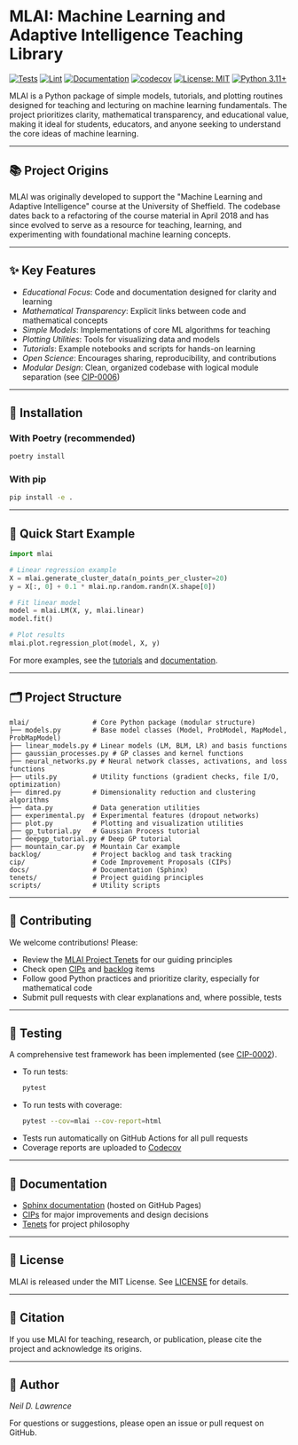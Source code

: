 # MLAI: Machine Learning and Adaptive Intelligence Teaching Library

[![Tests](https://github.com/lawrennd/mlai/workflows/Tests/badge.svg)](https://github.com/lawrennd/mlai/actions/workflows/tests.yml)
[![Lint](https://github.com/lawrennd/mlai/workflows/Lint/badge.svg)](https://github.com/lawrennd/mlai/actions/workflows/lint.yml)
[![Documentation](https://github.com/lawrennd/mlai/workflows/Build%20and%20Deploy%20Documentation/badge.svg)](https://github.com/lawrennd/mlai/actions/workflows/docs.yml)
[![codecov](https://codecov.io/gh/lawrennd/mlai/branch/main/graph/badge.svg)](https://codecov.io/gh/lawrennd/mlai)
[![License: MIT](https://img.shields.io/badge/License-MIT-yellow.svg)](https://opensource.org/licenses/MIT)
[![Python 3.11+](https://img.shields.io/badge/python-3.11+-blue.svg)](https://www.python.org/downloads/)

MLAI is a Python package of simple models, tutorials, and plotting routines designed for teaching and lecturing on machine learning fundamentals. The project prioritizes clarity, mathematical transparency, and educational value, making it ideal for students, educators, and anyone seeking to understand the core ideas of machine learning.

---

## 📚 Project Origins

MLAI was originally developed to support the "Machine Learning and Adaptive Intelligence" course at the University of Sheffield. The codebase dates back to a refactoring of the course material in April 2018 and has since evolved to serve as a resource for teaching, learning, and experimenting with foundational machine learning concepts.

---

## ✨ Key Features
- *Educational Focus*: Code and documentation designed for clarity and learning
- *Mathematical Transparency*: Explicit links between code and mathematical concepts
- *Simple Models*: Implementations of core ML algorithms for teaching
- *Plotting Utilities*: Tools for visualizing data and models
- *Tutorials*: Example notebooks and scripts for hands-on learning
- *Open Science*: Encourages sharing, reproducibility, and contributions
- *Modular Design*: Clean, organized codebase with logical module separation (see [CIP-0006](cip/cip0006.md))

---

## 🚀 Installation

### With Poetry (recommended)
```bash
poetry install
```

### With pip
```bash
pip install -e .
```

---

## 🏁 Quick Start Example
```python
import mlai

# Linear regression example
X = mlai.generate_cluster_data(n_points_per_cluster=20)
y = X[:, 0] + 0.1 * mlai.np.random.randn(X.shape[0])

# Fit linear model
model = mlai.LM(X, y, mlai.linear)
model.fit()

# Plot results
mlai.plot.regression_plot(model, X, y)
```

For more examples, see the [tutorials](docs/) and [documentation](https://inverseprobability.com/mlai/).

---

## 🗂️ Project Structure
```
mlai/                # Core Python package (modular structure)
├── models.py        # Base model classes (Model, ProbModel, MapModel, ProbMapModel)
├── linear_models.py # Linear models (LM, BLM, LR) and basis functions
├── gaussian_processes.py # GP classes and kernel functions
├── neural_networks.py # Neural network classes, activations, and loss functions
├── utils.py         # Utility functions (gradient checks, file I/O, optimization)
├── dimred.py        # Dimensionality reduction and clustering algorithms
├── data.py          # Data generation utilities
├── experimental.py  # Experimental features (dropout networks)
├── plot.py          # Plotting and visualization utilities
├── gp_tutorial.py   # Gaussian Process tutorial
├── deepgp_tutorial.py # Deep GP tutorial
├── mountain_car.py  # Mountain Car example
backlog/             # Project backlog and task tracking
cip/                 # Code Improvement Proposals (CIPs)
docs/                # Documentation (Sphinx)
tenets/              # Project guiding principles
scripts/             # Utility scripts
```

---

## 🤝 Contributing
We welcome contributions! Please:
- Review the [MLAI Project Tenets](tenets/vibesafe-mlai-tenets.md) for our guiding principles
- Check open [CIPs](cip/) and [backlog](backlog/) items
- Follow good Python practices and prioritize clarity, especially for mathematical code
- Submit pull requests with clear explanations and, where possible, tests

---

## 🧪 Testing
A comprehensive test framework has been implemented (see [CIP-0002](cip/cip0002.md)).

- To run tests:
  ```bash
  pytest
  ```
- To run tests with coverage:
  ```bash
  pytest --cov=mlai --cov-report=html
  ```
- Tests run automatically on GitHub Actions for all pull requests
- Coverage reports are uploaded to [Codecov](https://codecov.io/gh/lawrennd/mlai)

---

## 📖 Documentation
- [Sphinx documentation](https://inverseprobability.com/mlai/) (hosted on GitHub Pages)
- [CIPs](cip/) for major improvements and design decisions
- [Tenets](tenets/vibesafe-mlai-tenets.md) for project philosophy

---

## 📜 License
MLAI is released under the MIT License. See [LICENSE](LICENSE) for details.

---

## 📢 Citation
If you use MLAI for teaching, research, or publication, please cite the project and acknowledge its origins.

---

## 👤 Author
*Neil D. Lawrence*

For questions or suggestions, please open an issue or pull request on GitHub.

